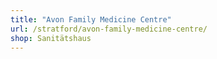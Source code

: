 ```yaml
---
title: "Avon Family Medicine Centre"
url: /stratford/avon-family-medicine-centre/
shop: Sanitätshaus
---
```

